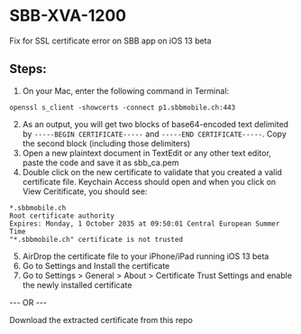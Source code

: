 # SBB-XVA-1200
Fix for SSL certificate error on SBB app on iOS 13 beta

## Steps:
1) On your Mac, enter the following command in Terminal:

```openssl s_client -showcerts -connect p1.sbbmobile.ch:443```

2) As an output, you will get two blocks of base64-encoded text delimited by `-----BEGIN CERTIFICATE-----` and `-----END CERTIFICATE-----`. Copy the second block (including those delimiters)
3) Open a new plaintext document in TextEdit or any other text editor, paste the code and save it as sbb_ca.pem
4) Double click on the new certificate to validate that you created a valid certificate file. Keychain Access should open and when you click on View Ceritificate, you should see:
```
*.sbbmobile.ch
Root certificate authority
Expires: Monday, 1 October 2035 at 09:50:01 Central European Summer Time
"*.sbbmobile.ch" certificate is not trusted
```
5) AirDrop the certificate file to your iPhone/iPad running iOS 13 beta
6) Go to Settings and Install the certificate
7) Go to Settings > General > About > Certificate Trust Settings and enable the newly installed certificate

--- OR ---

Download the extracted certificate from this repo
